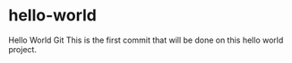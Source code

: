 # hello-world
Hello World Git
This is the first commit that will be done on this hello world project.

